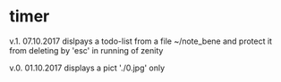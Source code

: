 # timer
v.1.  07.10.2017  dislpays a todo-list from a file ~/note_bene and protect it from deleting by 'esc' in running of zenity

v.0.  01.10.2017  displays a pict './0.jpg' only
